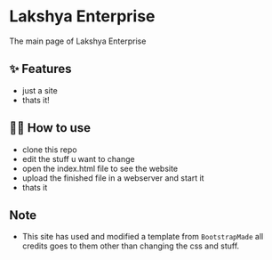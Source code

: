 # Lakshya Enterprise
The main page of Lakshya Enterprise

## ✨ Features

- just a site
- thats it!

## 💁‍♀️ How to use

- clone this repo
- edit the stuff u want to change
- open the index.html file to see the website
- upload the finished file in a webserver and start it
- thats it

## Note

- This site has used and modified a template from `BootstrapMade` all credits goes to them other than changing the css and stuff.
